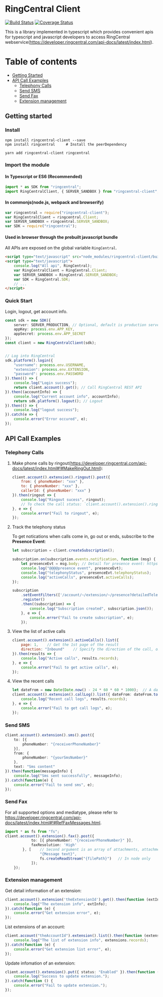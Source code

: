# RingCentral Client

[![Build Status](https://travis-ci.org/ringcentral/ringcentral-js-client.svg?branch=master)](https://travis-ci.org/ringcentral/ringcentral-js-client)
[![Coverage Status](https://coveralls.io/repos/github/ringcentral/ringcentral-js-client/badge.svg?branch=master)](https://coveralls.io/github/ringcentral/ringcentral-js-client?branch=master)

This is a library implemented in typescript which provides convenient apis for typescript and javascript developers to access RingCentral webservice(https://developer.ringcentral.com/api-docs/latest/index.html).

# Table of contents

- [Getting Started](#getting-started)
- [API Call Examples](#api-call-examples)
    - [Telephony Calls](#telephony-calls)
    - [Send SMS](#send-sms)
    - [Send Fax](#send-fax)
    - [Extension management](#extension-management)


## Getting started

### Install

```shell
npm install ringcentral-client --save
npm install ringcentral     # Install the peerDependency

yarn add ringcentral-client ringcentral
```

### Import the module

#### In Typescript or ES6 (Recommended)
```typescript
import * as SDK from "ringcentral";
import RingCentralClient, { SERVER_SANDBOX } from "ringcentral-client";
```

#### In commonjs(node.js, webpack and browserify)
```javascript
var ringcentral = require("ringcentral-client");
var RingCentralClient = ringcentral.Client;
var SERVER_SANDBOX = ringcentral.SERVER_SANDBOX;
var SDK = require("ringcentral");
```

#### Used in browser through the prebuilt javascript bundle
All APIs are exposed on the global variable `RingCentral`.
```html
<script type="text/javascript" src="node_modules/ringcentral-client/build/ringcentral-client.min.js"></script>
<script type="text/javascript">
    console.log("All api", RingCentral);
    var RingCentralClient = RingCentral.Client;
    var SERVER_SANDBOX = RingCentral.SERVER_SANDBOX;
    var SDK = RingCentral.SDK;
    // ...
</script>
```

### Quick Start

Login, logout, get account info.

```typescript
const sdk = new SDK({
	server: SERVER_PRODUCTION, // Optional, default is production server
	appKey: process.env.APP_KEY,
	appSecret: process.env.APP_SECRET
});
const client = new RingCentralClient(sdk);


// Log into RingCentral
sdk.platform().login({
	"username": process.env.USERNAME,
	"extension": process.env.EXTENSION,
	"password": process.env.PASSWORD
}).then(() => {
	console.log("Login success");
	return client.account().get(); // Call RingCentral REST API
}).then((accountInfo) => {
	console.log("Current account info", accountInfo);
	return sdk.platform().logout();	// Logout
}).then(() => {
	console.log("logout success");
}).catch(e => {
	console.error("Error occured", e);
});
```

## API Call Examples

### Telephony Calls

1. Make phone calls by ringout(https://developer.ringcentral.com/api-docs/latest/index.html#!#MakeRingOut.html):

    ```javascript
    client.account().extension().ringout().post({
        from: { phoneNumber: "xxx" },
        to: { phoneNumber: "xxx" },
        callerId: { phoneNumber: "xxx" }
    }).then(ringout => {
        console.log("Ringout sucess", ringout);
        // To check the call status: `client.account().extension().ringout(ringout.id).get();`
    }, e => {
        console.error("Fail to ringout", e);
    });
    ```

2. Track the telephony status

    To get notications when calls come in, go out or ends, subscribe to the **Presence Event**:
    ```javascript
    let subscription = client.createSubscription();

    subscription.on(subscription.events.notification, function (msg) {
        let presenceEvt = msg.body; // Detail for presence event: https://developer.ringcentral.com/api-docs/latest/index.html?section=RefNotifications.html#!#RefGetDetailedPresenceEvent
        console.log("@@@@presence event", presenceEvt);
        console.log("telephonyStatus", presenceEvt.telephonyStatus);
        console.log("activeCalls", presenceEvt.activeCalls);
    });

    subscription
        .setEventFilters(['/account/~/extension/~/presence?detailedTelephonyState=true ']) // a list of server-side events
        .register()
        .then((subscription) => {
            console.log("Subscription created", subscription.json());
        }, e => {
            console.error("Fail to create subscription", e);
        });
    ```

3. View the list of active calls
    ```javascript
    client.account().extension().activeCalls().list({
        page: 1,    // Get the 1st page of the result
        direction: "Inbound"    // Specify the direction of the call, omit to get all directions
    }).then(results => {
        console.log("Active calls", results.records);
    }, e => {
        console.error("Fail to get active calls", e);
    });
    ```

4. View the recent calls

    ```typescript
    let dateFrom = new Date(Date.now() - 24 * 60 * 60 * 1000);  // A day ago
    client.account().extension().callLog().list({ dateFrom: dateFrom.toISOString() }).then(results => {
        console.log("Recent call logs", results.records);
    }, e => {
        console.error("Fail to get call logs", e);
    });
    ```

### Send SMS
```typescript
client.account().extension().sms().post({
	to: [{
		phoneNumber: "{receiverPhoneNumber}"
	}],
	from: {
		phoneNumber: "{yourSmsNumber}"
	},
	text: "Sms content"
}).then(function(messageInfo) {
	console.log("Sms sent successfully", messageInfo);
}).catch(function(e) {
	console.error("Fail to send sms", e);
});
```

### Send Fax

For all supported options and mediatype, please refer to https://developer.ringcentral.com/api-docs/latest/index.html#!#RefFaxMessages.html.

```typescript
import * as fs from "fs";
client.account().extension().fax().post({
            to: [{ phoneNumber: "{receiverPhoneNumber}" }],
            faxResolution: 'High'
        }, [    // Second argument is an array of attachments, attachment can be string, Blob, node readable stream.
                "{Message text}",
                fs.createReadStream("{filePath}")   // In node only
            ]);
    });
```

### Extension management

Get detail information of an extension:

```typescript
client.account().extension('theExtensionId').get().then(function (extInfo) {
    console.log("The extension info", extInfo);
}).catch(function (e) {
    console.error("Get extension error", e);
});
```

List extensions of an account:

```typescript
client.account("theAccountId").extension().list().then(function (extensions) {
    console.log("The list of extension info", extensions.records);
}).catch(function (e) {
    console.error("Get extension list error", e);
});
```

Update infomation of an extension:

```typescript
client.account().extension().put({ status: "Enabled" }).then(function () {
    console.log("Success to update extension.");
}).catch(function () {
    console.error("Fail to update extension.");
});
```
